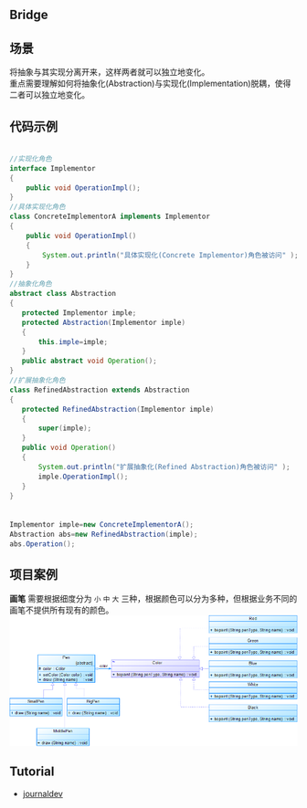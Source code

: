 Bridge
-------

## 场景
将抽象与其实现分离开来，这样两者就可以独立地变化。  
重点需要理解如何将抽象化(Abstraction)与实现化(Implementation)脱耦，使得二者可以独立地变化。


## 代码示例
```java

//实现化角色
interface Implementor
{
    public void OperationImpl();
}
//具体实现化角色
class ConcreteImplementorA implements Implementor
{
    public void OperationImpl()
    {
        System.out.println("具体实现化(Concrete Implementor)角色被访问" );
    }
}
//抽象化角色
abstract class Abstraction
{
   protected Implementor imple;
   protected Abstraction(Implementor imple)
   {
       this.imple=imple;
   }
   public abstract void Operation();   
}
//扩展抽象化角色
class RefinedAbstraction extends Abstraction
{
   protected RefinedAbstraction(Implementor imple)
   {
       super(imple);
   }
   public void Operation()
   {
       System.out.println("扩展抽象化(Refined Abstraction)角色被访问" );
       imple.OperationImpl();
   }
}


Implementor imple=new ConcreteImplementorA();
Abstraction abs=new RefinedAbstraction(imple);
abs.Operation();
```

## 项目案例
**画笔** 需要根据细度分为 `小` `中` `大` 三种，根据颜色可以分为多种，但根据业务不同的画笔不提供所有现有的颜色。
![pen](../assets/img/design-birdge.png)

## Tutorial
* [journaldev](https://www.journaldev.com/1491/bridge-design-pattern-java)
